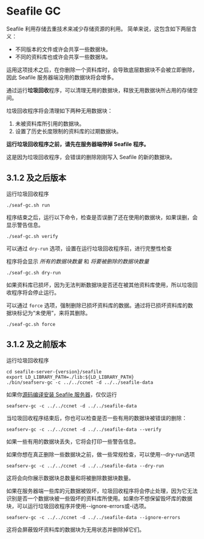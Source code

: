 # Seafile GC

Seafile 利用存储去重技术来减少存储资源的利用。
简单来说，这包含如下两层含义：

* 不同版本的文件或许会共享一些数据块。
* 不同的资料库也或许会共享一些数据块。

运用这项技术之后，在你删除一个资料库时，会导致底层数据块不会被立即删除，因此 Seafile 服务器端没用的数据块将会增多。

通过运行**垃圾回收**程序，可以清理无用的数据块，释放无用数据块所占用的存储空间。

垃圾回收程序将会清理如下两种无用数据块：

1. 未被资料库所引用的数据块。
2. 设置了历史长度限制的资料库的过期数据块。

**运行垃圾回收程序之前，请先在服务器端停掉 Seafile 程序。**

这是因为垃圾回收程序，会错误的删除刚刚写入 Seafile 的新的数据块。

## 3.1.2 及之后版本

运行垃圾回收程序

    ./seaf-gc.sh run

程序结束之后，运行以下命令，检查是否误删了还在使用的数据块，如果误删，会显示警告信息。

    ./seaf-gc.sh verify

可以通过 `dry-run` 选项，设置在运行垃圾回收程序前，进行完整性检查

程序将会显示 *所有的数据块数量* 和 *将要被删除的数据块数量*

    ./seaf-gc.sh dry-run

如果资料库已损坏，因为无法判断数据块是否还在被其他资料库使用，所以垃圾回收程序将会停止运行。

可以通过 `force` 选项，强制删除已损坏资料库的数据。通过将已损坏资料库的数据块标记为“未使用”，来将其删除。

    ./seaf-gc.sh force

## 3.1.2 及之前版本

运行垃圾回收程序

    cd seafile-server-{version}/seafile
    export LD_LIBRARY_PATH=./lib:${LD_LIBRARY_PATH}
    ./bin/seafserv-gc -c ../../ccnet -d ../../seafile-data

如果你[源码编译安装 Seafile 服务器](../build_seafile/linux.md)，仅仅运行

    seafserv-gc -c ../../ccnet -d ../../seafile-data

当垃圾回收程序结束后，你也可以检查是否一些有用的数据块被错误的删除：

    seafserv-gc -c ../../ccnet -d ../../seafile-data --verify

如果一些有用的数据块丢失，它将会打印一些警告信息。

如果你想在真正删除一些数据块之前，做一些常规检查，可以使用--dry-run选项

    seafserv-gc -c ../../ccnet -d ../../seafile-data --dry-run

这将会向你展示数据块总数量和将被删除数据块数量。

如果在服务器端一些库的元数据被毁坏，垃圾回收程序将会停止处理，因为它无法识别是否一个数据块被一些毁坏的资料库所使用。如果你不想保留毁坏库的数据块，可以运行垃圾回收程序并使用--ignore-errors或-i选项。

    seafserv-gc -c ../../ccnet -d ../../seafile-data --ignore-errors

这将会屏蔽毁坏资料库的数据块为无用状态并删除掉它们。
